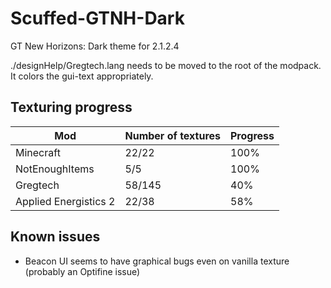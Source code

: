 # Scuffed-GTNH-Dark
GT New Horizons: Dark theme for 2.1.2.4

./designHelp/Gregtech.lang needs to be moved to the root of the modpack. It colors the gui-text appropriately.

## Texturing progress
| Mod                     | Number of textures | Progress |
|-------------------------|--------------------|----------|
| Minecraft               | 22/22              | 100%     |
| NotEnoughItems          | 5/5                | 100%     |
| Gregtech                | 58/145             | 40%      |
| Applied Energistics 2   | 22/38              | 58%      |          

## Known issues
- Beacon UI seems to have graphical bugs even on vanilla texture (probably an Optifine issue)
